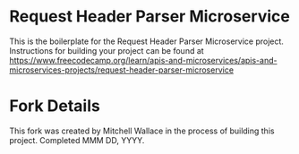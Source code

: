 # Request Header Parser Microservice

This is the boilerplate for the Request Header Parser Microservice project. Instructions for building your project can be found at https://www.freecodecamp.org/learn/apis-and-microservices/apis-and-microservices-projects/request-header-parser-microservice

# Fork Details

This fork was created by Mitchell Wallace in the process of building this project. Completed MMM DD, YYYY.